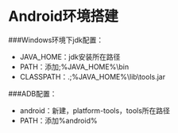 Android环境搭建
======

###Windows环境下jdk配置：
* JAVA_HOME：jdk安装所在路径
* PATH：添加;%JAVA_HOME%\bin
* CLASSPATH：.;%JAVA_HOME%\lib\tools.jar

###ADB配置：
* android：新建，platform-tools，tools所在路径
* PATH：添加%android%
